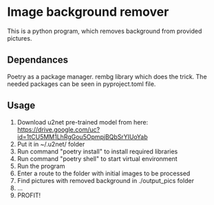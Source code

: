 # Image background remover

This is a python program, which removes background from provided pictures.

## Dependances

Poetry as a package manager.
rembg library which does the trick.
The needed packages can be seen in pyproject.toml file.

## Usage

1. Download u2net pre-trained model from here: https://drive.google.com/uc?id=1tCU5MM1LhRgGou5OpmpjBQbSrYIUoYab
2. Put it in ~/.u2net/ folder
3. Run command "poetry install" to install required libraries
4. Run command "poetry shell" to start virtual environment
5. Run the program
6. Enter a route to the folder with initial images to be processed
7. Find pictures with removed background in ./output_pics folder
8. ...
9. PROFIT!
